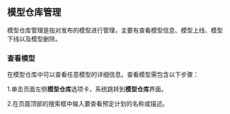 ## 模型仓库管理
模型仓库管理是指对发布的模型进行管理，主要有查看模型信息、模型上线、模型下线以及模型删除。

### 查看模型
在模型仓库中可以查看任意模型的详细信息。查看模型需包含以下步骤：

1.单击页面左侧**模型仓库**选项卡，系统跳转到**模型仓库**界面。

2.在页面顶部的搜索框中输入要查看预定计划的名称或描述。

